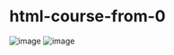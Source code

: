 # html-course-from-0
![image](https://github.com/Marindala/html-course-from-0/assets/95050756/b67c470a-4f76-4d54-9c17-bdcbaa1f0b44)
![image](https://github.com/Marindala/html-course-from-0/assets/95050756/47c178ef-08b0-46d9-8444-cfc8fa5296e0)

